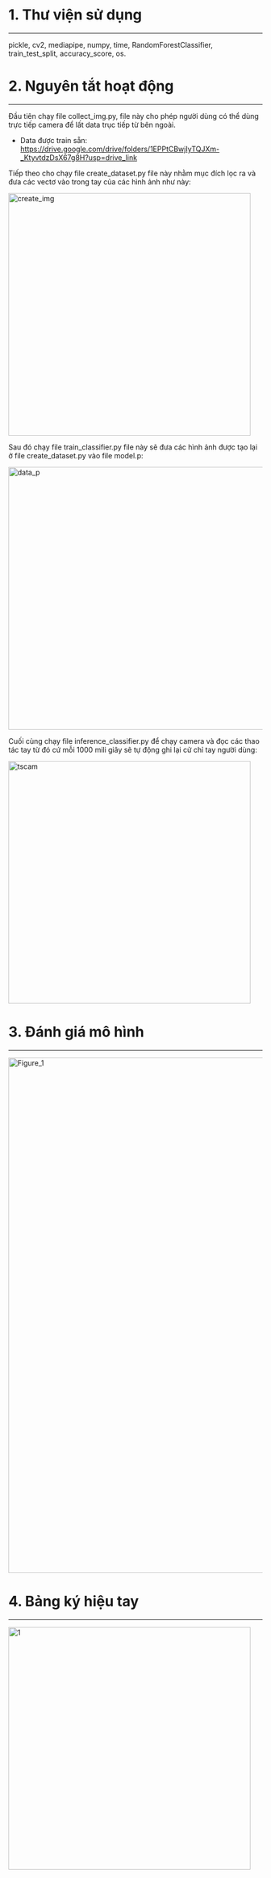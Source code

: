 # 1. Thư viện sử dụng
---
pickle, cv2, mediapipe, numpy, time, RandomForestClassifier, train_test_split, accuracy_score, os.

# 2. Nguyên tắt hoạt động
---

Đầu tiên chạy file collect_img.py, file này cho phép người dùng có thể dùng trực tiếp camera để lất data trục tiếp từ bên ngoài.
  + Data được train sẵn: https://drive.google.com/drive/folders/1EPPtCBwjIyTQJXm-_KtyvtdzDsX67g8H?usp=drive_link

Tiếp theo cho chạy file create_dataset.py file này nhằm mục đích lọc ra và đưa các vectơ vào trong tay của các hình ảnh như này:

<img width="480" alt="create_img" src="https://github.com/user-attachments/assets/c21ea96f-e03d-479d-96d1-b69d5df91495">

Sau đó chạy file train_classifier.py file này sẽ đưa các hình ảnh được tạo lại ở file create_dataset.py vào file model.p:

<img width="520" alt="data_p" src="https://github.com/user-attachments/assets/9e3781b9-799c-456d-8fb5-0fd8b525cebc">

Cuối cùng chạy file inference_classifier.py để chạy camera và đọc các thao tác tay từ đó cứ mỗi 1000 mili giây sẽ tự động ghi lại cử chỉ tay người dùng:

<img width="480" alt="tscam" src="https://github.com/user-attachments/assets/5538937d-469e-4f5a-9441-f543e598e9ac">

# 3. Đánh giá mô hình
---

<img width="1020" alt="Figure_1" src="https://github.com/user-attachments/assets/b9387471-d06c-4786-b95c-3ed7e3325a11">

# 4. Bảng ký hiệu tay
---

<img width="480" alt="1" src="https://github.com/user-attachments/assets/7da4f464-a3c0-45ad-9411-15b1ae07428a">

